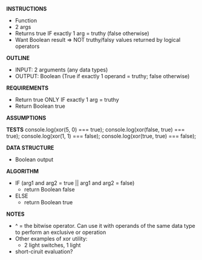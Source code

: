 **INSTRUCTIONS**
- Function
- 2 args
- Returns true IF exactly 1 arg = truthy (false otherwise)
- Want Boolean result => NOT truthy/falsy values returned by logical operators

**OUTLINE**
- INPUT: 2 arguments (any data types)
- OUTPUT: Boolean (True if exactly 1 operand = truthy; false otherwise)

**REQUIREMENTS**
- Return true ONLY IF exactly 1 arg = truthy
- Return Boolean true

**ASSUMPTIONS**

**TESTS**
console.log(xor(5, 0) === true);
console.log(xor(false, true) === true);
console.log(xor(1, 1) === false);
console.log(xor(true, true) === false);

**DATA STRUCTURE**
- Boolean output

**ALGORITHM**
- IF (arg1 and arg2 = true || arg1 and arg2 = false)
  - return Boolean false
- ELSE 
  - return Boolean true

**NOTES**
- ^ = the bitwise operator. Can use it with operands of the same data type to perform an exclusive or operation
- Other examples of xor utility: 
  - 2 light switches, 1 light
- short-ciruit evaluation?